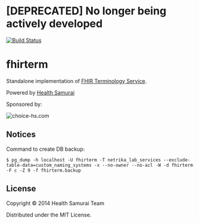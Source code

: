 # [DEPRECATED] No longer being actively developed

[![Build Status](https://travis-ci.org/fhirbase/fhirterm.svg?branch=master)](https://travis-ci.org/fhirbase/fhirterm)

# fhirterm

Standalone implementation of
[FHIR Terminology Service](http://www.hl7.org/implement/standards/FHIR-Develop/terminology-service.html).

Powered by [Health Samurai](http://healthsamurai.github.io/)

Sponsored by:

![choice-hs.com](http://choice-hs.com/Images/Shared/Choice-HSLogo.png)

## Notices

Command to create DB backup:

```
$ pg_dump -h localhost -U fhirterm -T netrika_lab_services --exclude-table-data=custom_naming_systems -x --no-owner --no-acl -W -d fhirterm -F c -Z 9 -f fhirterm.backup
```

## License

Copyright © 2014 Health Samurai Team

Distributed under the MIT License.
